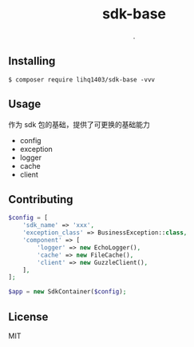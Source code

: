 <h1 align="center"> sdk-base </h1>

<p align="center"> .</p>


## Installing

```shell
$ composer require lihq1403/sdk-base -vvv
```

## Usage

作为 sdk 包的基础，提供了可更换的基础能力
- config
- exception
- logger
- cache
- client

## Contributing

```php
$config = [
    'sdk_name' => 'xxx',
    'exception_class' => BusinessException::class,
    'component' => [
        'logger' => new EchoLogger(),
        'cache' => new FileCache(),
        'client' => new GuzzleClient(),
    ],
];

$app = new SdkContainer($config);
```

## License

MIT